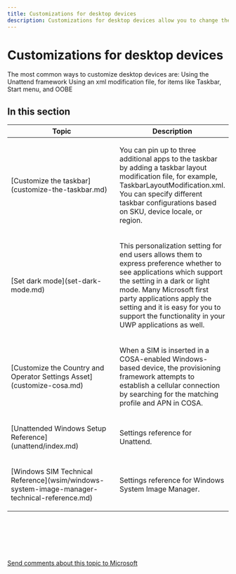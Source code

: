 ```yaml
---
title: Customizations for desktop devices
description: Customizations for desktop devices allow you to change the UI and other settings for a desktop image.
---
```


# Customizations for desktop devices

The most common ways to customize desktop devices are:
Using the Unattend framework
Using an xml modification file, for items like Taskbar, Start menu, and OOBE

## In this section


<table>
<colgroup>
<col width="50%" />
<col width="50%" />
</colgroup>
<thead>
<tr class="header">
<th>Topic</th>
<th>Description</th>
</tr>
</thead>
<tbody>

<tr class="even">
<td><p>[Customize the taskbar](customize-the-taskbar.md)</p></td>
<td><p>You can pin up to three additional apps to the taskbar by adding a taskbar layout modification file, for example, TaskbarLayoutModification.xml. You can specify different taskbar configurations based on SKU, device locale, or region.</p></td>
</tr>
<tr class="odd">
<td><p>[Set dark mode](set-dark-mode.md)</p></td>
<td><p>This personalization setting for end users allows them to express preference whether to see applications which support the setting in a dark or light mode.
Many Microsoft first party applications apply the setting and it is easy for you to support the functionality in your UWP applications as well.</p></td>
</tr>
<tr class="even">
<td><p>[Customize the Country and Operator Settings Asset](customize-cosa.md)</p></td>
<td><p>When a SIM is inserted in a COSA-enabled Windows-based device, the provisioning framework attempts to establish a cellular connection by searching for the matching profile and APN in COSA.</p></td>
</tr>
<tr class="odd">
<td><p>[Unattended Windows Setup Reference](unattend/index.md)</p></td>
<td><p>Settings reference for Unattend.</p></td>
</tr>
<tr class="even">
<td><p>[Windows SIM Technical Reference](wsim/windows-system-image-manager-technical-reference.md)</p></td>
<td><p>Settings reference for Windows System Image Manager.</p></td>
</tr>
</tbody>
</table>

 

 

 

[Send comments about this topic to Microsoft](mailto:wsddocfb@microsoft.com?subject=Documentation%20feedback%20%5Bp_mobile_customizations\p_mobile_customizations%5D:%20Customizations%20for%20mobile%20enterprise%20devices%20%20RELEASE:%20%2810/19/2016%29&body=%0A%0APRIVACY%20STATEMENT%0A%0AWe%20use%20your%20feedback%20to%20improve%20the%20documentation.%20We%20don't%20use%20your%20email%20address%20for%20any%20other%20purpose,%20and%20we'll%20remove%20your%20email%20address%20from%20our%20system%20after%20the%20issue%20that%20you're%20reporting%20is%20fixed.%20While%20we're%20working%20to%20fix%20this%20issue,%20we%20might%20send%20you%20an%20email%20message%20to%20ask%20for%20more%20info.%20Later,%20we%20might%20also%20send%20you%20an%20email%20message%20to%20let%20you%20know%20that%20we've%20addressed%20your%20feedback.%0A%0AFor%20more%20info%20about%20Microsoft's%20privacy%20policy,%20see%20http://privacy.microsoft.com/default.aspx. "Send comments about this topic to Microsoft")